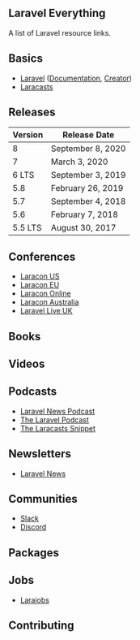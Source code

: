 ## Laravel Everything
A list of Laravel resource links.

## Basics
* [Laravel](https://laravel.com) ([Documentation](https://laravel.com/docs), [Creator](https://twitter.com/taylorotwell))
* [Laracasts](https://laracasts.com)

## Releases
|Version|Release Date|
|---|---|
|8|September 8, 2020|
|7|March 3, 2020|
|6 LTS|September 3, 2019|
|5.8|February 26, 2019|
|5.7|September 4, 2018|
|5.6|February 7, 2018|
|5.5 LTS|August 30, 2017|

## Conferences
* [Laracon US](http://laracon.us/)
* [Laracon EU](http://laracon.eu/)
* [Laracon Online](https://laracon.net/)
* [Laracon Australia](https://laracon.com.au/)
* [Laravel Live UK](https://laravellive.uk/)

## Books

## Videos

## Podcasts
* [Laravel News Podcast](https://laravel-news.com/podcast)
* [The Laravel Podcast](https://laravelpodcast.com/)
* [The Laracasts Snippet](https://laracasts.com/podcast)

## Newsletters
* [Laravel News](https://laravel-news.com/newsletter)

## Communities
* [Slack](https://larachat.co/register)
* [Discord](https://discord.com/invite/mPZNm7A)

## Packages

## Jobs
* [Larajobs](https://larajobs.com/)

## Contributing
